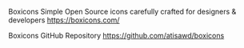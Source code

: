 Boxicons
Simple Open Source icons carefully crafted for designers & developers
https://boxicons.com/

Boxicons
GitHub Repository
https://github.com/atisawd/boxicons
